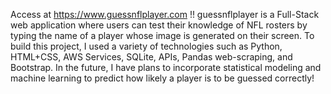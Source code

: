Access at https://www.guessnflplayer.com !!
guessnflplayer is a Full-Stack web application where users can test their knowledge of NFL rosters by typing the 
name of a player whose image is generated on their screen. To build this project, I used a variety of technologies 
such as Python, HTML+CSS, AWS Services, SQLite, APIs, Pandas web-scraping, and Bootstrap. In the future, I have
plans to incorporate statistical modeling and machine learning to predict how likely a player is to be guessed correctly!
